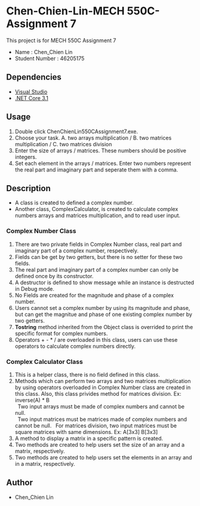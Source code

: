 # Chen-Chien-Lin-MECH 550C-Assignment 7

This project is for MECH 550C Assignment 7
* Name : Chen_Chien Lin
* Student Number : 46205175

## Dependencies
* [Visual Studio](https://visualstudio.microsoft.com/downloads)
* [.NET Core 3.1](https://docs.microsoft.com/en-us/dotnet/core/install/sdk?pivots=os-windows)

## Usage 
1. Double click ChenChienLin550CAssignment7.exe.
2. Choose your task. A. two arrays multiplication / B. two matrices multiplication / C. two matrices division 
3. Enter the size of arrays / matrices. These numbers should be positive integers.
4. Set each element in the arrays / matrices. Enter two numbers represent the real part and imaginary part and seperate them with a comma.

## Description
* A class is created to defined a complex number.
* Another class, ComplexCalculator, is created to calculate complex numbers arrays and matrices multiplication, and to read user input.

### Complex Number Class
1. There are two private fields in Complex Number class, real part and imaginary part of a complex number, respectively.
2. Fields can be get by two getters, but there is no setter for these two fields.
3. The real part and imaginary part of a complex number can only be defined once by its constructor.
4. A destructor is defined to show message while an instance is destructed in Debug mode.
5. No Fields are created for the magnitude and phase of a complex number.
6. Users cannot set a complex number by using its magnitude and phase,
   but can get the magnitue and phase of one existing complex number by two getters.
7. **Tostring** method inherited from the Object class is overrided to print the specific format for complex numbers.    
8. Operators + - * / are overloaded in this class, users can use these operators to calculate complex numbers directly.

### Complex Calculator Class
1. This is a helper class, there is no field defined in this class.
2. Methods which can perform two arrays and two matrices multiplication by using operators overloaded in Complex Number class
   are created in this class. Also, this class privides method for matrices division. Ex: inverse(A) * B <br/>
&ensp;Two input arrays must be made of complex numbers and cannot be null.<br/>
&ensp;Two input matrices must be matrices made of complex numbers and cannot be null.
&ensp;For matrices division, two input matrices must be square matrices with same dimensions. Ex: A[3x3] B[3x3]
4. A method to display a matrix in a specific pattern is created.
5. Two methods are created to help users set the size of an array and a matrix, respectively.
6. Two methods are created to help users set the elements in an array and in a matrix, respectively.

## Author
* Chen_Chien Lin
